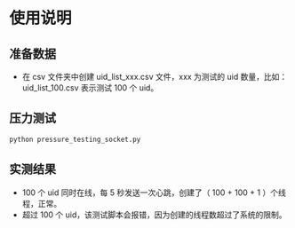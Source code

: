 # 使用说明

## 准备数据

- 在 csv 文件夹中创建 uid_list_xxx.csv 文件，xxx 为测试的 uid 数量，比如：uid_list_100.csv 表示测试 100 个 uid。

## 压力测试

```bash
python pressure_testing_socket.py
```

## 实测结果

- 100 个 uid 同时在线，每 5 秒发送一次心跳，创建了（ 100 + 100 + 1 ）个线程，正常。
- 超过 100 个 uid，该测试脚本会报错，因为创建的线程数超过了系统的限制。

